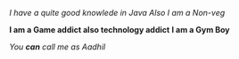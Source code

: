 *I have a quite good knowlede in Java*
_Also I am a Non-veg_

**I am a Game addict also technology addict**
__I am a Gym Boy__

_You **can** call me as Aadhil_
